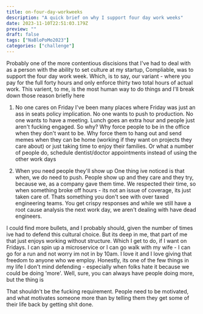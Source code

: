 ```yaml
---
title: on-four-day-workweeks
description: "A quick brief on why I support four day work weeks"
date: 2023-11-10T22:51:03.179Z
preview: ""
draft: false
tags: ["NaBloPoMo2023"]
categories: ["challenge"]
---
```


Probably one of the more contentious discisions that I've had to deal with as a person with the ability to set culture at my startup, Compliable, was to support the four day work week. Which, is to say, our variant - where you pay for the full forty hours and only enforce thirty two total hours of actual work. This varient, to me, is the most human way to do things and I'll break down those reason briefly here

1. No one cares on Friday
I've been many places where Friday was just an ass in seats policy implication. No one wants to push to production. No one wants to have a meeting. Lunch goes an extra hour and people just aren't fucking engaged. So why? Why force people to be in the office when they don't want to be. Why force them to hang out and send memes when they can be home (working if they want on projects they care about) or just taking time to enjoy their families. Or what a number of people do, schedule dentist/doctor appointments instead of using the other work days

2. When you need people they'll show up
One thing ive noticed is that when, we do need to push. People show up and they care and they try, because we, as a company gave them time. We respected their time, so when something broke off hours - its not an issue of coverage, its just taken care of. Thats something you don't see with over taxed engineering teams. You get crispy responses and while we still have a root cause analysis the next work day, we aren't dealing with have dead engineers.

I could find more bullets, and I probably should, given the number of times ive had to defend this cultural choice. But its deep in me, that part of me that just enjoys working without structure. Which I get to do, if I want on Fridays. I can spin up a microservice or I can go walk with my wife - I can go for a run and not worry im not in by 10am. I love it and I love giving that freedom to anyone who we employ. Honestly, its one of the few things in my life I don't mind defending - especially when folks hate it because we could be doing 'more'. Well, sure, you can always have people doing more, but the thing is

That shouldn't be the fucking requirement. People need to be motivated, and what motivates someone more than by telling them they get some of their life back by getting shit done.